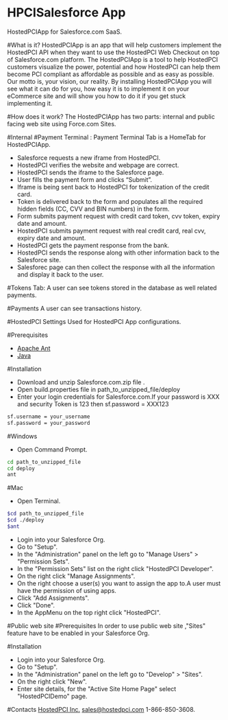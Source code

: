 # HPCISalesforce App
HostedPCIApp for Salesforce.com SaaS.

#What is it?
HostedPCIApp is an app that will help customers implement the HostedPCI API when they want to use the HostedPCI Web Checkout on top of Salesforce.com platform. The HostedPCIApp is a  tool to help HostedPCI customers visualize the power, potential and how HostedPCI can help them become PCI compliant as affordable as possible and as easy as possible. Our motto is, your vision, our reality. By installing HostedPCIApp you will see what it can do for you, how easy it is to implement it on your eCommerce site and will show you how to do it if you get stuck implementing it.

#How does it work?
The HostedPCIApp has two parts: internal and public facing web site using Force.com Sites.

#Internal
#Payment Terminal :
Payment Terminal Tab is  a HomeTab for HostedPCIApp.

- Salesforce requests a new iframe from HostedPCI.
- HostedPCI verifies the website and webpage are correct.
- HostedPCI sends the iframe to the Salesforce page.
- User fills the payment form and clicks “Submit”.
- Iframe is being sent back to HostedPCI for tokenization of the credit card.
- Token is delivered back to the form and populates all the required hidden fields (CC, CVV and BIN numbers) in the form.
- Form submits payment request with credit card token, cvv token, expiry date and amount.
- HostedPCI submits payment request with real credit card, real cvv, expiry date and amount.
- HostedPCI gets the payment response from the bank.
- HostedPCI sends the response along with other information back to the Salesforce site.
- Salesforec page can then collect the response with all the information and display it back to the user.

#Tokens Tab:
A user can see tokens stored in the database as well related payments.

#Payments
A user can see  transactions history.

#HostedPCI Settings
Used for HostedPCI App configurations.

#Prerequisites
- [Apache Ant](http://ant.apache.org/bindownload.cgi)
- [Java](https://java.com/en/download/)

#Installation
- Download and unzip Salesforce.com.zip file .
- Open build.properties file in path_to_unzipped_file/deploy
- Enter your login credentials for Salesforce.com.If your password is XXX and security Token is 123 then
sf.password = XXX123
```sh
sf.username = your_username
sf.password = your_password
```

#Windows
- Open Command Prompt.
```sh
cd path_to_unzipped_file
cd deploy
ant
```
#Mac
- Open Terminal.
```sh
$cd path_to_unzipped_file
$cd ./deploy
$ant
```
- Login into your Salesforce Org.
- Go to "Setup".
- In the "Administration" panel on the left go to "Manage Users" > "Permission Sets".
- In the "Permission Sets" list on the right click "HostedPCI Developer".
- On the right click "Manage Assignments".
- On the right choose a user(s) you want to assign the app to.A user must have  the permission of using  apps.
- Click "Add Assignments".
- Click "Done".
- In the AppMenu on the top right click "HostedPCI".

#Public web site
#Prerequisites
In order to use public web site ,"Sites" feature have to be enabled in your Salesforce Org.

#Installation
- Login into your Salesforce Org.
- Go to "Setup".
- In the "Administration" panel on the left go to "Develop" > "Sites".
- On the right click "New".
- Enter site details, for the "Active Site Home Page" select "HostedPCIDemo" page.

#Contacts
[HostedPCI Inc.]( http://www.hostedpci.com/) sales@hostedpci.com 1-866-850-3608.

